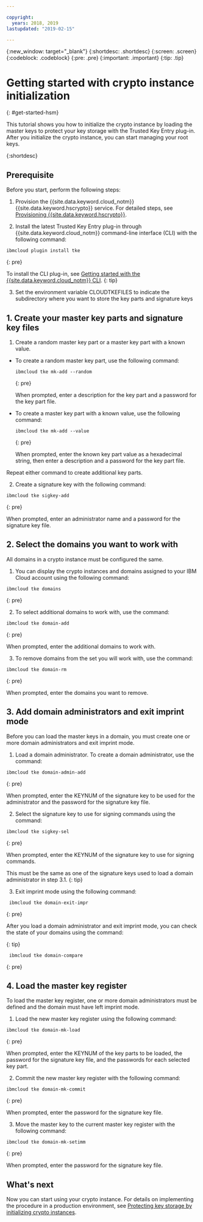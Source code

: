 ```yaml
---

copyright:
  years: 2018, 2019
lastupdated: "2019-02-15"

---
```


{:new_window: target="_blank"}
{:shortdesc: .shortdesc}
{:screen: .screen}
{:codeblock: .codeblock}
{:pre: .pre}
{:important: .important}
{:tip: .tip}

# Getting started with crypto instance initialization
{: #get-started-hsm}

<!-- Master keys protect the contents of key storage in a host logical partition.--> This tutorial shows you how to initialize the crypto instance by loading the master keys to protect your key storage with the Trusted Key Entry plug-in. After you initialize the crypto instance, you can start managing your root keys.   
{:shortdesc}

## Prerequisite

Before you start, perform the following steps:

1. Provision the {{site.data.keyword.cloud_notm}} {{site.data.keyword.hscrypto}} service. For detailed steps, see [Provisioning {{site.data.keyword.hscrypto}}](/docs/services/hs-crypto/provision.html).

2. Install the latest Trusted Key Entry plug-in through {{site.data.keyword.cloud_notm}} command-line interface (CLI) with the following command:

  ```
  ibmcloud plugin install tke
  ```
  {: pre}

  To install the CLI plug-in, see [Getting started with the {{site.data.keyword.cloud_notm}} CLI](/docs/cli/index.html).
  {: tip}

3. Set the environment variable CLOUDTKEFILES to indicate the subdirectory where you want to store the key parts and signature keys

## 1. Create your master key parts and signature key files

1. Create a random master key part or a master key part with a known value.

  * To create a random master key part, use the following command:

    ```
    ibmcloud tke mk-add --random
    ```
    {: pre}

    When prompted, enter a description for the key part and a password for the key part file.

  * To create a master key part with a known value, use the following command:

    ```
    ibmcloud tke mk-add --value
    ```
    {: pre}

    When prompted, enter the known key part value as a hexadecimal string, then enter a description and a password for the key part file.

  Repeat either command to create additional key parts.

2. Create a signature key with the following command:
  ```
  ibmcloud tke sigkey-add
  ```
  {: pre}

  When prompted, enter an administrator name and a password for the signature key file.

## 2. Select the domains you want to work with

All domains in a crypto instance must be configured the same.

1. You can display the crypto instances and domains assigned to your IBM Cloud account using the following command:

  ```
  ibmcloud tke domains
  ```
  {: pre}

2. To select additional domains to work with, use the command:

  ```
  ibmcloud tke domain-add
  ```
  {: pre}

  When prompted, enter the additional domains to work with.

3. To remove domains from the set you will work with, use the command:

  ```
  ibmcloud tke domain-rm
  ```
  {: pre}

  When prompted, enter the domains you want to remove.

## 3. Add domain administrators and exit imprint mode

Before you can load the master keys in a domain, you must create one or more domain administrators and exit imprint mode.

1. Load a domain administrator. To create a domain administrator, use the command:
  ```
  ibmcloud tke domain-admin-add
  ```
  {: pre}

  When prompted, enter the KEYNUM of the signature key to be used for the administrator and the password for the signature key file.

2. Select the signature key to use for signing commands using the command:

  ```
  ibmcloud tke sigkey-sel
  ```
  {: pre}

  When prompted, enter the KEYNUM of the signature key to use for signing commands.

  This must be the same as one of the signature keys used to load a domain administrator in step 3.1.
  {: tip}

3. Exit imprint mode using the following command:

  ```
   ibmcloud tke domain-exit-impr
  ```
  {: pre}

After you load a domain administrator and exit imprint mode, you can check the state of your domains using the command:

{: tip}
```
 ibmcloud tke domain-compare
```
{: pre}

## 4. Load the master key register

To load the master key register, one or more domain administrators must be defined and the domain must have left imprint mode.

1. Load the new master key register using the following command:

  ```
  ibmcloud tke domain-mk-load
  ```
  {: pre}

  When prompted, enter the KEYNUM of the key parts to be loaded, the password for the signature key file, and the passwords for each selected key part.

2. Commit the new master key register with the following command:

  ```
  ibmcloud tke domain-mk-commit
  ```
  {: pre}

  When prompted, enter the password for the signature key file.

3. Move the master key to the current master key register with the following command:

  ```
  ibmcloud tke domain-mk-setimm
  ```
  {: pre}

  When prompted, enter the password for the signature key file.

## What's next

Now you can start using your crypto instance. For details on implementing the procedure in a production environment, see [Protecting key storage by initializing crypto instances](/docs/services/hs-crypto/initialize_hsm.html).
